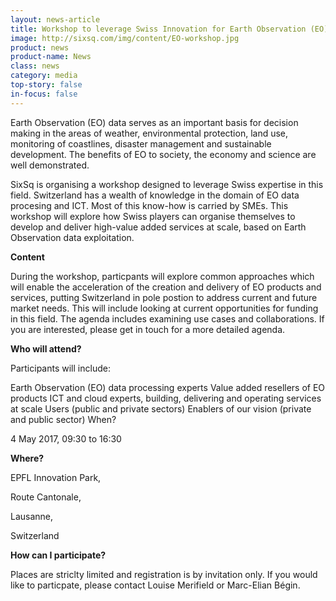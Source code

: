 ```yaml
---
layout: news-article
title: Workshop to leverage Swiss Innovation for Earth Observation (EO) Data Processing Value Added Services
image: http://sixsq.com/img/content/EO-workshop.jpg
product: news
product-name: News
class: news
category: media
top-story: false
in-focus: false
---
```


Earth Observation (EO) data serves as an important basis for decision making in the areas of weather, environmental protection, land use, monitoring of coastlines, disaster management and sustainable development. The benefits of EO to society, the economy and science are well demonstrated.

SixSq is organising a workshop designed to leverage Swiss expertise in this field. Switzerland has a wealth of knowledge in the domain of EO data procesing and ICT. Most of this know-how is carried by SMEs. This workshop will explore how Swiss players can organise themselves to develop and deliver high-value added services at scale, based on Earth Observation data exploitation.

**Content**

During the workshop, particpants will explore common approaches which will enable the acceleration of the creation and delivery of EO products and services, putting Switzerland in pole postion to address current and future market needs. This will include looking at current opportunities for funding in this field. The agenda includes examining use cases and collaborations. If you are interested, please get in touch for a more detailed agenda.

**Who will attend?**

Participants will include:

Earth Observation (EO) data processing experts
Value added resellers of EO products
ICT and cloud experts, building, delivering and operating services at scale
Users (public and private sectors)
Enablers of our vision (private and public sector)
When?

4 May 2017, 09:30 to 16:30

**Where?**

EPFL Innovation Park,

Route Cantonale,

Lausanne,

Switzerland

**How can I participate?**

Places are striclty limited and registration is by invitation only. If you would like to particpate, please contact Louise Merifield or Marc-Elian Bégin.
